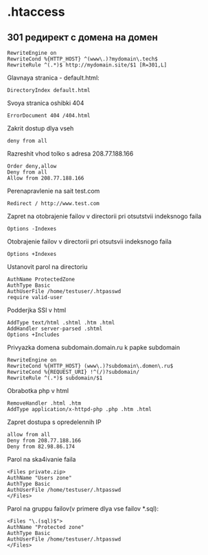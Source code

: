 # .htaccess

## 301 редирект с домена на домен

```
RewriteEngine on
RewriteCond %{HTTP_HOST} ^(www\.)?mydomain\.tech$
RewriteRule ^(.*)$ http://mydomain.site/$1 [R=301,L]
```



Glavnaya stranica - default.html:
```
DirectoryIndex default.html
```

Svoya stranica oshibki 404
```
ErrorDocument 404 /404.html
```

Zakrit dostup dlya vseh
```
deny from all
```

Razreshit vhod tolko s adresa 208.77.188.166
```
Order deny,allow
Deny from all
Allow from 208.77.188.166
```

Perenapravlenie na sait test.com
```
Redirect / http://www.test.com
```

Zapret na otobrajenie failov v directorii pri otsutstvii indeksnogo faila
```
Options -Indexes
```

Otobrajenie failov v directorii pri otsutsvii indeksnogo faila
```
Options +Indexes
```

Ustanovit parol na directoriu
```
AuthName ProtectedZone
AuthType Basic
AuthUserFile /home/testuser/.htpasswd
require valid-user
```

Podderjka SSI v html
```
AddType text/html .shtml .htm .html
AddHandler server-parsed .shtml
Options +Includes
```


Privyazka domena subdomain.domain.ru k papke subdomain
```
RewriteEngine on
RewriteCond %{HTTP_HOST} (www\.)?subdomain\.domen\.ru$
RewriteCond %{REQUEST_URI} !^(/)?subdomain/
RewriteRule ^(.*)$ subdomain/$1
```

Obrabotka php v html
```
RemoveHandler .html .htm
AddType application/x-httpd-php .php .htm .html
```

Zapret dostupa s opredelennih IP
```
allow from all
Deny from 208.77.188.166
Deny from 82.98.86.174
```

Parol na ska4ivanie faila
```
<Files private.zip>
AuthName "Users zone"
AuthType Basic
AuthUserFile /home/testuser/.htpasswd
</Files>
```

Parol na gruppu failov(v primere dlya vse failov *.sql):
```
<Files "\.(sql)$">
AuthName "Protected zone"
AuthType Basic
AuthUserFile /home/testuser/.htpasswd
</Files>
```